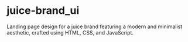 # juice-brand_ui
Landing page design for a juice brand featuring a modern and minimalist aesthetic, crafted using HTML, CSS, and JavaScript.
